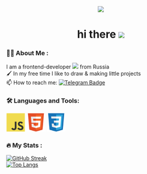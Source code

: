 
<div id="header" align="center">
    <img src="https://media.giphy.com/media/unQ3IJU2RG7DO/giphy.gif" width="120">
</div>
  
  <h1 align="center">
  hi there
  <img src="https://media.giphy.com/media/hvRJCLFzcasrR4ia7z/giphy.gif" width="30px"/>
</h1>

### :woman_technologist: About Me :
  I am a frontend-developer <img src="https://media.giphy.com/media/WUlplcMpOCEmTGBtBW/giphy.gif" width="30"> from Russia <br>
  🖌️ In my free time I like to draw & making little projects <br>
  :mailbox: How to reach me: [![Telegram Badge](https://img.shields.io/badge/Telegram-blue?logo=telegram&logoColor=white&style=for-the-badge)](https://t.me/alxlina)
  
### :hammer_and_wrench: Languages and Tools: 
<div>
  <img src='https://github.com/devicons/devicon/blob/master/icons/javascript/javascript-original.svg' title='javascript' alt='js' height='50' width='50'>
  <img src='https://github.com/devicons/devicon/blob/master/icons/html5/html5-original.svg' title='html5' alt='html' height='50' width='50'>
  <img src="https://github.com/devicons/devicon/blob/master/icons/css3/css3-original.svg" title="css3" alt="css" height='50' width='50'>
</div>

### :fire: My Stats :
[![GitHub Streak](http://github-readme-streak-stats.herokuapp.com?user=AlxLina&theme=dark&border_radius=4.6&date_format=j%20M%5B%20Y%5D)](https://git.io/streak-stats)
<br>
[![Top Langs](https://github-readme-stats.vercel.app/api/top-langs/?username=AlxLina&layout=compact&theme=vision-friendly-dark)](https://github.com/anuraghazra/github-readme-stats)




<!--
**AlxLina/AlxLina** is a ✨ _special_ ✨ repository because its `README.md` (this file) appears on your GitHub profile.

Here are some ideas to get you started:

- 🔭 I’m currently working on ...
- 🌱 I’m currently learning ...
- 👯 I’m looking to collaborate on ...
- 🤔 I’m looking for help with ...
- 💬 Ask me about ...
- 📫 How to reach me: ...
- 😄 Pronouns: ...
- ⚡ Fun fact: ...
-->
